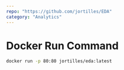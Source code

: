```yaml
---
repo: "https://github.com/jortilles/EDA"
category: "Analytics"
---
```


# Docker Run Command

```bash
docker run -p 80:80 jortilles/eda:latest
```
